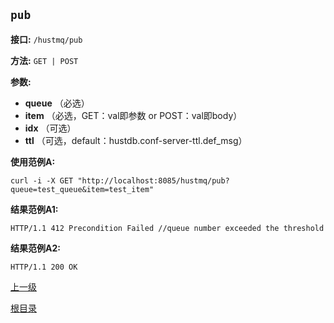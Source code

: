 `pub`
----------

**接口:** `/hustmq/pub`

**方法:** `GET | POST`

**参数:**  

*  **queue** （必选）  
*  **item** （必选，GET：val即参数 or POST：val即body）  
*  **idx** （可选）
*  **ttl** （可选，default：hustdb.conf-server-ttl.def_msg）    

**使用范例A:**

    curl -i -X GET "http://localhost:8085/hustmq/pub?queue=test_queue&item=test_item"

**结果范例A1:**

	HTTP/1.1 412 Precondition Failed //queue number exceeded the threshold

**结果范例A2:**

	HTTP/1.1 200 OK

[上一级](../hustmq.md)

[根目录](../../index.md)